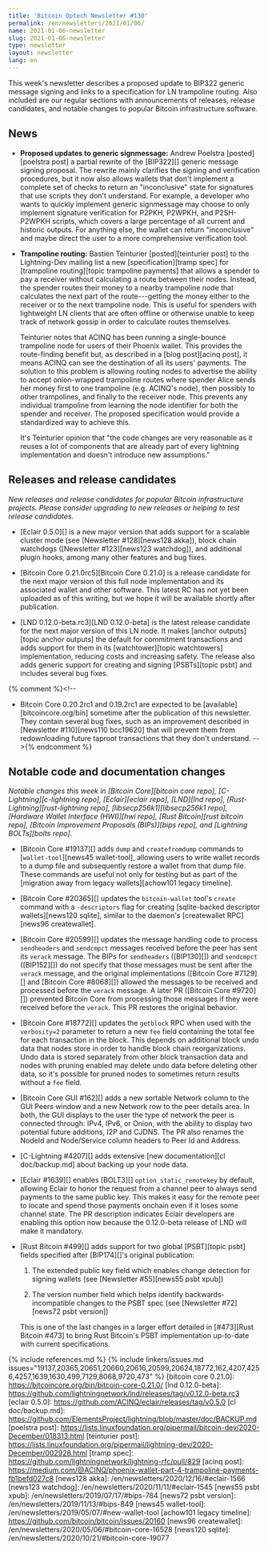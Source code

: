 ```yaml
---
title: 'Bitcoin Optech Newsletter #130'
permalink: /en/newsletters/2021/01/06/
name: 2021-01-06-newsletter
slug: 2021-01-06-newsletter
type: newsletter
layout: newsletter
lang: en
---
```

This week's newsletter describes a proposed update to BIP322 generic
message signing and links to a specification for LN trampoline routing.
Also included are our regular sections with announcements of releases,
release candidates, and notable changes to popular Bitcoin
infrastructure software.

## News

- **Proposed updates to generic signmessage:** Andrew Poelstra
  [posted][poelstra post] a partial rewrite of the [BIP322][]
  generic message signing proposal.  The rewrite mainly clarifies the
  signing and verification procedures, but it now also allows wallets
  that don't implement a complete set of checks to return an
  "inconclusive" state for signatures that use scripts they don't
  understand.  For example, a developer who wants to quickly implement
  generic signmessage may choose to only implement signature verification for
  P2PKH, P2WPKH, and P2SH-P2WPKH scripts, which covers a large
  percentage of all current and historic outputs.  For anything else,
  the wallet can return "inconclusive" and maybe direct the user to a
  more comprehensive verification tool.

- **Trampoline routing:** Bastien Teinturier [posted][teinturier post]
  to the Lightning-Dev mailing list a new [specification][tramp spec]
  for [trampoline routing][topic trampoline payments] that allows a
  spender to pay a receiver without calculating a route between their
  nodes.  Instead, the spender routes their money to a nearby trampoline
  node that calculates the next part of the route---getting the money
  either to the receiver or to the next trampoline node.  This is useful
  for spenders with lightweight LN clients that are often offline or
  otherwise unable to keep track of network gossip in order to calculate
  routes themselves.

  Teinturier notes that ACINQ has been running a single-bounce
  trampoline node for users of their Phoenix wallet.  This provides
  the route-finding benefit but, as described in a [blog post][acinq
  post], it means ACINQ can see the destination of all its users'
  payments.  The solution to this problem is allowing routing nodes
  to advertise the ability to accept onion-wrapped trampoline routes
  where spender Alice sends her money first to one trampoline (e.g.
  ACINQ's node), then possibly to other trampolines, and finally to
  the receiver node.  This prevents any individual trampoline from
  learning the node identifier for both the spender and receiver.  The
  proposed specification would provide a standardized way to achieve
  this.

  It's Teinturier opinion that "the code changes are very reasonable
  as it reuses a lot of components that are already part of every
  lightning implementation and doesn't introduce new assumptions."

## Releases and release candidates

*New releases and release candidates for popular Bitcoin infrastructure
projects.  Please consider upgrading to new releases or helping to test
release candidates.*

- [Eclair 0.5.0][] is a new major version that adds support for a
  scalable cluster mode (see [Newsletter #128][news128 akka]), block
  chain watchdogs ([Newsletter #123][news123 watchdog]), and additional plugin
  hooks, among many other features and bug fixes.

- [Bitcoin Core 0.21.0rc5][Bitcoin Core 0.21.0] is a release candidate
  for the next major version of this full node implementation and its
  associated wallet and other software.  This latest RC has not yet been
  uploaded as of this writing, but we hope it will be available shortly
  after publication.

- [LND 0.12.0-beta.rc3][LND 0.12.0-beta] is the latest release candidate
  for the next major version of this LN node.  It makes [anchor
  outputs][topic anchor outputs] the default for commitment transactions
  and adds support for them in its [watchtower][topic watchtowers]
  implementation, reducing costs and increasing safety.  The release also adds generic
  support for creating and signing [PSBTs][topic psbt] and includes
  several bug fixes.

{% comment %}<!--
- Bitcoin Core 0.20.2rc1 and 0.19.2rc1 are expected to be
  [available][bitcoincore.org/bin] sometime after the publication of
  this newsletter.  They contain several bug fixes, such as an
  improvement described in [Newsletter #110][news110 bcc19620] that will
  prevent them from redownloading future taproot transactions that they
  don't understand.
-->{% endcomment %}

## Notable code and documentation changes

*Notable changes this week in [Bitcoin Core][bitcoin core repo],
[C-Lightning][c-lightning repo], [Eclair][eclair repo], [LND][lnd repo],
[Rust-Lightning][rust-lightning repo], [libsecp256k1][libsecp256k1
repo], [Hardware Wallet Interface (HWI)][hwi repo],
[Rust Bitcoin][rust bitcoin repo], [Bitcoin Improvement Proposals
(BIPs)][bips repo], and [Lightning BOLTs][bolts repo].*

- [Bitcoin Core #19137][] adds `dump` and `createfromdump` commands to [`wallet-tool`][news45
  wallet-tool], allowing users to write wallet records to a dump file and subsequently
  restore a wallet from that dump file. These commands are useful not only
  for testing but as part of the [migration away from legacy wallets][achow101 legacy timeline].

- [Bitcoin Core #20365][] updates the `bitcoin-wallet` tool's `create`
  command with a `-descriptors` flag for creating [sqlite-backed
  descriptor wallets][news120 sqlite], similar to the daemon's
  [createwallet RPC][news96 createwallet].

- [Bitcoin Core #20599][] updates the message handling code to process
  `sendheaders` and `sendcmpct` messages received before the peer has sent its
  `verack` message. The BIPs for `sendheaders` ([BIP130][]) and `sendcmpct`
  ([BIP152][]) do not specify that those messages must be sent after the `verack`
  message, and the original implementations ([Bitcoin Core #7129][] and
  [Bitcoin Core #8068][]) allowed the messages to be received and processed
  before the `verack` message. A later PR ([Bitcoin Core #9720][]) prevented
  Bitcoin Core from processing those messages if they were received before the
  `verack`. This PR restores the original behavior.

- [Bitcoin Core #18772][] updates the `getblock` RPC when used with the
  `verbosity=2` parameter to return a new `fee` field containing the
  total fee for each transaction in the block.  This depends on
  additional block undo data that nodes store in order to handle block
  chain reorganizations.  Undo data is stored separately from other
  block transaction data and nodes with pruning enabled may delete undo
  data before deleting other data, so it's possible for pruned nodes to
  sometimes return results without a `fee` field.

- [Bitcoin Core GUI #162][] adds a new sortable Network column to the GUI Peers
  window and a new Network row to the peer details area. In both, the GUI
  displays to the user the type of network the peer is connected through: IPv4,
  IPv6, or Onion, with the ability to display two potential future additions,
  I2P and CJDNS. The PR also renames the NodeId and Node/Service column headers
  to Peer Id and Address.

- [C-Lightning #4207][] adds extensive [new documentation][cl
  doc/backup.md] about backing up your node data.

- [Eclair #1639][] enables [BOLT3][] `option_static_remotekey` by
  default, allowing Eclair to honor the request from a channel peer to
  always send payments to the same public key.  This makes it easy for
  the remote peer to locate and spend those payments onchain even if it
  loses some channel state.  The PR description indicates Eclair developers are
  enabling this option now because the 0.12.0-beta release of LND will
  make it mandatory.

- [Rust Bitcoin #499][] adds support for two global [PSBT][topic psbt] fields
  specified after [BIP174][]'s original publication:

  1. The extended public key field which enables change detection for signing
    wallets (see [Newsletter #55][news55 psbt xpub])

  2. The version number field which helps identify backwards-incompatible
    changes to the PSBT spec (see [Newsletter #72][news72 psbt version])

  This is one of the last changes in a larger effort detailed in [#473][Rust Bitcoin
  #473] to bring Rust Bitcoin's PSBT implementation up-to-date with current
  specifications.

{% include references.md %}
{% include linkers/issues.md issues="19137,20365,20651,20660,20616,20599,20624,18772,162,4207,4256,4257,1639,1630,499,7129,8068,9720,473" %}
[bitcoin core 0.21.0]: https://bitcoincore.org/bin/bitcoin-core-0.21.0/
[lnd 0.12.0-beta]: https://github.com/lightningnetwork/lnd/releases/tag/v0.12.0-beta.rc3
[eclair 0.5.0]: https://github.com/ACINQ/eclair/releases/tag/v0.5.0
[cl doc/backup.md]: https://github.com/ElementsProject/lightning/blob/master/doc/BACKUP.md
[poelstra post]: https://lists.linuxfoundation.org/pipermail/bitcoin-dev/2020-December/018313.html
[teinturier post]: https://lists.linuxfoundation.org/pipermail/lightning-dev/2020-December/002928.html
[tramp spec]: https://github.com/lightningnetwork/lightning-rfc/pull/829
[acinq post]: https://medium.com/@ACINQ/phoenix-wallet-part-4-trampoline-payments-fb1befd027c8
[news128 akka]: /en/newsletters/2020/12/16/#eclair-1566
[news123 watchdog]: /en/newsletters/2020/11/11/#eclair-1545
[news55 psbt xpub]: /en/newsletters/2019/07/17/#bips-784
[news72 psbt version]: /en/newsletters/2019/11/13/#bips-849
[news45 wallet-tool]: /en/newsletters/2019/05/07/#new-wallet-tool
[achow101 legacy timeline]: https://github.com/bitcoin/bitcoin/issues/20160
[news96 createwallet]: /en/newsletters/2020/05/06/#bitcoin-core-16528
[news120 sqlite]: /en/newsletters/2020/10/21/#bitcoin-core-19077
